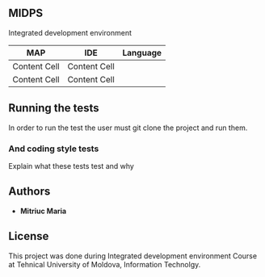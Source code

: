 ## MIDPS

Integrated development environment


|      MAP      |      IDE      |   Language   | 
| ------------- | ------------- |------------- |
| Content Cell  | Content Cell  |              | 
| Content Cell  | Content Cell  |              |

## Running the tests

In order to run the test the user must git clone the project and run them.


### And coding style tests

Explain what these tests test and why

## Authors

* **Mitriuc Maria** 

## License

This project was done during Integrated development environment Course at Tehnical University of Moldova, Information Technolgy.
